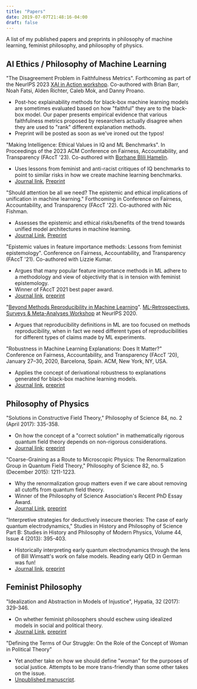```yaml
---
title: "Papers"
date: 2019-07-07T21:48:16-04:00
draft: false
---
```


A list of my published papers and preprints in philosophy of machine learning, feminist philosophy, and philosophy of physics. 

## AI Ethics / Philosophy of Machine Learning

"The Disagreement Problem in Faithfulness Metrics". Forthcoming as part of the NeurIPS 2023 [XAI in Action workshop](https://xai-in-action.github.io). Co-authored with Brian Barr, Noah Fatsi, Alden Richter, Caleb Mok, and Danny Proano.

- Post-hoc explainability methods for black-box machine learning models are sometimes evaluated based on how "faithful" they are to the black-box model. Our paper presents empirical evidence that various faithfulness metrics proposed by researchers actually disagree when they are used to "rank" different explanation methods.
- Preprint will be posted as soon as we've ironed out the typos!


"Making Intelligence: Ethical Values in IQ and ML Benchmarks". In Proceedings of the 2023 ACM Conference on Fairness, Accountability, and Transparency (FAccT '23). Co-authored with [Borhane Blili Hamelin](https://borhane.xyz).

- Uses lessons from feminist and anti-racist critiques of IQ benchmarks to point to similar risks in how we create machine learning benchmarks.
- [Journal link](https://dl.acm.org/doi/10.1145/3593013.3593996), [Preprint](https://arxiv.org/abs/2209.00692v4)

"Should attention be all we need? The epistemic and ethical implications of unification in machine learning." Forthcoming in Conference on Fairness, Accountability, and Transparency (FAccT '22). Co-authored with Nic Fishman.

- Assesses the epistemic and ethical risks/benefits of the trend towards unified model architectures in machine learning.
- [Journal Link](https://dl.acm.org/doi/abs/10.1145/3531146.3533206), [Preprint](https://arxiv.org/abs/2205.08377)

"Epistemic values in feature importance methods: Lessons from feminist epistemology". Conference on Fairness, Accountability, and Transparency (FAccT '21). Co-authored with Lizzie Kumar.

- Argues that many popular feature importance methods in ML adhere to a methodology and view of objectivity that is in tension with feminist epistemology.
- Winner of FAccT 2021 best paper award.
- [Journal link](https://dl.acm.org/doi/10.1145/3442188.3445943), [preprint](https://arxiv.org/abs/2101.12737)

"[Beyond Methods Reproducibility in Machine Learning](https://ml-retrospectives.github.io/neurips2020/camera_ready/13.pdf)".  [ML-Retrospectives, Surveys & Meta-Analyses Workshop](https://ml-retrospectives.github.io/) at NeurIPS 2020.

- Argues that reproducibility definitions in ML are too focused on methods reproducibility, when in fact we need different types of reproducibilities for different types of claims made by ML experiments.

"Robustness in Machine Learning Explanations: Does It Matter?" Conference on Fairness, Accountability, and Transparency (FAccT ’20), January 27–30, 2020, Barcelona, Spain. ACM, New York, NY, USA. 

- Applies the concept of derivational robustness to explanations generated for black-box machine learning models.
- [Journal link](https://dl.acm.org/doi/abs/10.1145/3351095.3372836), [preprint](http://philsci-archive.pitt.edu/16734/)

## Philosophy of Physics

"Solutions in Constructive Field Theory," Philosophy of Science 84, no. 2 (April 2017): 335-358.

- On how the concept of a "correct solution" in mathematically rigorous quantum field theory depends on non-rigorous considerations.
- [Journal link](https://www.journals.uchicago.edu/doi/abs/10.1086/690722); [preprint](http://philsci-archive.pitt.edu/12281/)

"Coarse-Graining as a Route to Microscopic Physics: The Renormalization Group in Quantum Field Theory," Philosophy of Science 82, no. 5 (December 2015): 1211-1223.

- Why the renormalization group matters even if we care about removing all cutoffs from quantum field theory.
- Winner of the Philosophy of Science Association's Recent PhD Essay Award.
- [Journal Link](https://www.journals.uchicago.edu/doi/abs/10.1086/684085), [preprint](http://philsci-archive.pitt.edu/12268/)

"Interpretive strategies for deductively insecure theories: The case of early quantum electrodynamics,"
Studies in History and Philosophy of Science Part B: Studies in History and Philosophy of Modern Physics,
Volume 44, Issue 4 (2013): 395-403.

- Historically interpreting early quantum electrodynamics through the lens of Bill Wimsatt's work on false models. Reading early QED in German was fun!
- [Journal link](https://www.sciencedirect.com/science/article/pii/S1355219813000701), [preprint](https://www.dropbox.com/s/tvidvhtfddkcqaa/preprint-website.pdf?dl=0)

## Feminist Philosophy

"Idealization and Abstraction in Models of Injustice", Hypatia, 32 (2017): 329-346. 

- On whether feminist philosophers should eschew using idealized models in social and political theory.
- [Journal Link](https://onlinelibrary.wiley.com/action/showCitFormats?doi=10.1111%2Fhypa.12317), [preprint](https://www.dropbox.com/s/yqlt8wsn9ko4bne/preprint-v4-ideal-theory.pdf?dl=0)

"Defining the Terms of Our Struggle: On the Role of the Concept of Woman in Political Theory"

- Yet another take on how we should define "woman" for the purposes of social justice. Attempts to be more trans-friendly than some other takes on the issue.
- [Unpublished manuscript](https://www.dropbox.com/s/f3my0ti1jbvwk19/vspc_woman-project.pdf?dl=0).